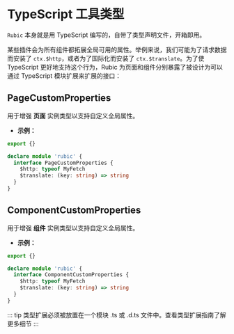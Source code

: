 # TypeScript 工具类型

`Rubic` 本身就是用 TypeScript 编写的，自带了类型声明文件，开箱即用。

某些插件会为所有组件都拓展全局可用的属性。举例来说，我们可能为了请求数据而安装了 `ctx.$http`，或者为了国际化而安装了 `ctx.$translate`。为了使 TypeScript 更好地支持这个行为，Rubic 为页面和组件分别暴露了被设计为可以通过 TypeScript 模块扩展来扩展的接口：

## PageCustomProperties

用于增强 **页面** 实例类型以支持自定义全局属性。

- **示例：**

```ts
export {}

declare module 'rubic' {
  interface PageCustomProperties {
    $http: typeof MyFetch
    $translate: (key: string) => string
  }
}
```

## ComponentCustomProperties

用于增强 **组件** 实例类型以支持自定义全局属性。

- **示例：**

```ts
export {}

declare module 'rubic' {
  interface ComponentCustomProperties {
    $http: typeof MyFetch
    $translate: (key: string) => string
  }
}
```

::: tip
类型扩展必须被放置在一个模块 .ts 或 .d.ts 文件中。查看类型扩展指南了解更多细节
:::
